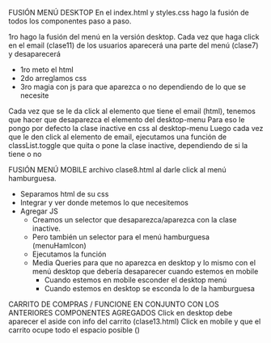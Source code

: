 
FUSIÓN MENÚ DESKTOP
En el index.html y styles.css hago la fusión de todos los componentes paso a paso.

1ro hago la fusión del menú en la versión desktop. Cada vez que haga click en el email (clase11) de los usuarios aparecerá una parte del menú (clase7) y desaparecerá
- 1ro meto el html
- 2do arreglamos css
- 3ro magia con js para que aparezca o no dependiendo de lo que se necesite

Cada vez que se le da click al elemento que tiene el email (html), tenemos que hacer que desaparezca el elemento del desktop-menu
Para eso le pongo por defecto la clase inactive en css al desktop-menu
Luego cada vez que le den click al elemento de email, ejecutamos una función de classList.toggle que quita o pone la clase inactive, dependiendo de si la tiene o no

FUSIÓN MENÚ MOBILE
archivo clase8.html al darle click al menú hamburguesa.
- Separamos html de su css
- Integrar y ver donde metemos lo que necesitemos
- Agregar JS
    - Creamos un selector que desaparezca/aparezca con la clase inactive.
    - Pero también un selector para el menú hamburguesa (menuHamIcon)
    - Ejecutamos la función
    - Media Queries para que no aparezca en desktop y lo mismo con el menú desktop que debería desaparecer cuando estemos en mobile
        - Cuando estemos en mobile esconder el desktop menú
        - Cuando estemos en desktop se esconda lo de la hamburguesa

CARRITO DE COMPRAS / FUNCIONE EN CONJUNTO CON LOS ANTERIORES COMPONENTES AGREGADOS
Click en desktop debe aparecer el aside con info del carrito (clase13.html)
Click en mobile y que el carrito ocupe todo el espacio posible ()